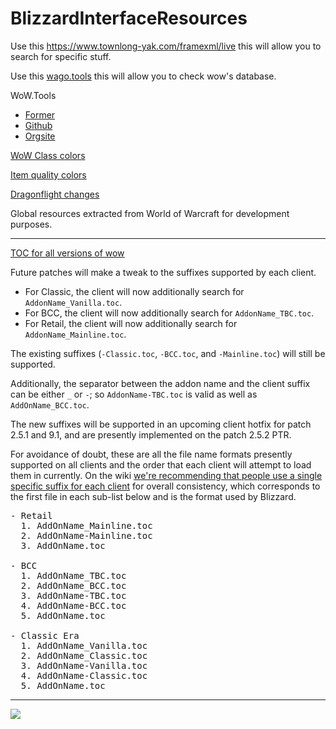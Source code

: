 # BlizzardInterfaceResources
Use this https://www.townlong-yak.com/framexml/live this will allow you to search for specific stuff.

Use this [wago.tools](https://wago.tools/) this will allow you to check wow's database.

WoW.Tools
- [Former](https://old.wow.tools/2022.php)
- [Github](https://github.com/Marlamin/wow.tools.local/blob/main/README.md)
- [Orgsite](https://wow.tools/)

[WoW Class colors](https://wowpedia.fandom.com/wiki/Class_colors)

[Item quality colors](https://wowpedia.fandom.com/wiki/API_GetItemQualityColor)

[Dragonflight changes](https://wowpedia.fandom.com/wiki/Patch_10.0.0/API_changes)

Global resources extracted from World of Warcraft for development purposes.

--------------------------------------------------------------------------------------------------------
[TOC for all versions of wow](https://github.com/Stanzilla/WoWUIBugs/issues/68#issuecomment-889431675)

Future patches will make a tweak to the suffixes supported by each client.

- For Classic, the client will now additionally search for <code class="notranslate">AddonName_Vanilla.toc</code>.
- For BCC, the client will now additionally search for <code class="notranslate">AddonName_TBC.toc</code>.
- For Retail, the client will now additionally search for <code class="notranslate">AddonName_Mainline.toc</code>.
  
The existing suffixes (<code class="notranslate">-Classic.toc</code>, <code class="notranslate">-BCC.toc</code>, and <code class="notranslate">-Mainline.toc</code>) will still be supported.

Additionally, the separator between the addon name and the client suffix can be either <code class="notranslate">_</code> or <code class="notranslate">-</code>; so <code class="notranslate">AddonName-TBC.toc</code> is valid as well as <code class="notranslate">AddOnName_BCC.toc</code>.

The new suffixes will be supported in an upcoming client hotfix for patch 2.5.1 and 9.1, and are presently implemented on the patch 2.5.2 PTR.

For avoidance of doubt, these are all the file name formats presently supported on all clients and the order that each client will attempt to load them in currently. On the wiki [we're recommending that people use a single specific suffix for each client](https://wowpedia.fandom.com/wiki/TOC_format#Multiple_client_flavors) for overall consistency, which corresponds to the first file in each sub-list below and is the format used by Blizzard.

<pre class="notranslate">- Retail
  1. AddOnName_Mainline.toc
  2. AddOnName-Mainline.toc
  3. AddOnName.toc

- BCC
  1. AddOnName_TBC.toc
  2. AddOnName_BCC.toc
  3. AddOnName-TBC.toc
  4. AddOnName-BCC.toc
  5. AddOnName.toc

- Classic Era
  1. AddOnName_Vanilla.toc
  2. AddOnName_Classic.toc
  3. AddOnName-Vanilla.toc
  4. AddOnName-Classic.toc
  5. AddOnName.toc
</pre>
------------------------------------------
![](https://i.imgur.com/ydZoLRQ.png)
